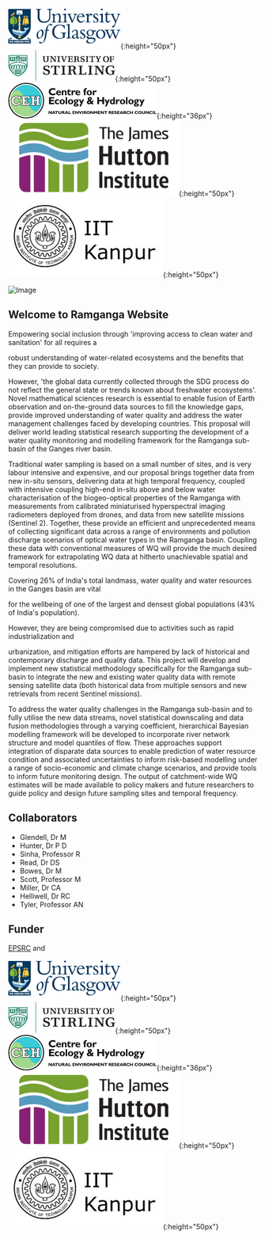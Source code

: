 

![alt-text-1](images/uog.png){:height="50px"}  ![alt-text-2](images/uos.png){:height="50px"}  ![alt-text-2](images/ceh.png){:height="36px"} ![alt-text-2](images/jhi.png){:height="50px"} ![alt-text-2](images/iitk.png){:height="50px"} 

![Image](https://www.gla.ac.uk/media/Media_681177_smxx.jpg)

## Welcome to Ramganga Website

Empowering social inclusion through 'improving access to clean water and sanitation' for all requires a

robust understanding of water-related ecosystems and the benefits that they can provide to society.

However, 'the global data currently collected through the SDG process do not reflect the general state or trends known about freshwater ecosystems'. Novel mathematical sciences research is essential to enable fusion of Earth observation and on-the-ground data sources to fill the knowledge gaps, provide improved understanding of water quality and address the water management challenges faced by developing countries. This proposal will deliver world leading statistical research supporting the development of a water quality monitoring and modelling framework for the Ramganga sub-basin of the Ganges river basin.

Traditional water sampling is based on a small number of sites, and is very labour intensive and expensive, and our proposal brings together data from new in-situ sensors, delivering data at high temporal frequency, coupled with intensive coupling high-end in-situ above and below water characterisation of the biogeo-optical properties of the Ramganga with measurements from calibrated miniaturised hyperspectral imaging radiometers deployed from drones, and data from new satellite missions (Sentinel 2). Together, these provide an efficient and unprecedented means of collecting significant data across a range of environments and pollution discharge scenarios of optical water types in the Ramganga basin. Coupling these data with conventional measures of WQ will provide the much desired framework for extrapolating WQ data at hitherto unachievable spatial and temporal resolutions.

Covering 26% of India's total landmass, water quality and water resources in the Ganges basin are vital

for the wellbeing of one of the largest and densest global populations (43% of India's population).

However, they are being compromised due to activities such as rapid industrialization and

urbanization, and mitigation efforts are hampered by lack of historical and contemporary discharge and quality data. This project will develop and implement new statistical methodology specifically for the Ramganga sub-basin to integrate the new and existing water quality data with remote sensing satellite data (both historical data from multiple sensors and new retrievals from recent Sentinel missions).



To address the water quality challenges in the Ramganga sub-basin and to fully utilise the new data streams, novel statistical downscaling and data fusion methodologies through a varying coefficient, hierarchical Bayesian modelling framework will be developed to incorporate river network structure and model quantiles of flow. These approaches support integration of disparate data sources to enable prediction of water resource condition and associated uncertainties to inform risk-based modelling under a range of socio-economic and climate change scenarios, and provide tools to inform future monitoring design. The output of catchment-wide WQ estimates will be made available to policy makers and future researchers to guide policy and design future sampling sites and temporal frequency.


## Collaborators
* Glendell, Dr M 	
* Hunter, Dr P D 	
* Sinha, Professor R
* Read, Dr DS 	
* Bowes, Dr M 	
* Scott, Professor M
* Miller, Dr CA 	
* Helliwell, Dr RC 	
* Tyler, Professor AN


## Funder 

[EPSRC](https://gow.epsrc.ukri.org/NGBOViewGrant.aspx?GrantRef=EP/T003669/1) and 

![alt-text-1](images/uog.png){:height="50px"}  ![alt-text-2](images/uos.png){:height="50px"}  ![alt-text-2](images/ceh.png){:height="36px"} ![alt-text-2](images/jhi.png){:height="50px"} ![alt-text-2](images/iitk.png){:height="50px"} 




